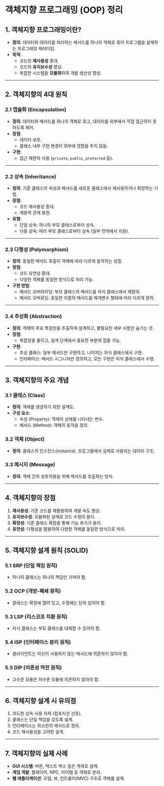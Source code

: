 # 객체지향 프로그래밍 (OOP) 정리

## 1. 객체지향 프로그래밍이란?

- **정의**: 데이터와 데이터를 처리하는 메서드를 하나의 객체로 묶어 프로그램을 설계하는 프로그래밍 패러다임.
- **목적**:
  - 코드의 **재사용성** 증대.
  - 코드의 **유지보수성** 향상.
  - 복잡한 시스템을 **모듈화**하여 개발 생산성 향상.

---

## 2. 객체지향의 4대 원칙

### 2.1 캡슐화 (Encapsulation)

- **정의**: 데이터와 메서드를 하나의 객체로 묶고, 데이터를 외부에서 직접 접근하지 못하도록 제어.
- **장점**:
  - 데이터 보호.
  - 클래스 내부 구현 변경이 외부에 영향을 주지 않음.
- **구현**:
  - 접근 제한자 사용 (`private`, `public`, `protected` 등).

---

### 2.2 상속 (Inheritance)

- **정의**: 기존 클래스의 속성과 메서드를 새로운 클래스에서 재사용하거나 확장하는 기법.
- **장점**:
  - 코드 재사용성 증대.
  - 계층적 관계 표현.
- **유형**:
  - 단일 상속: 하나의 부모 클래스로부터 상속.
  - 다중 상속: 여러 부모 클래스로부터 상속 (일부 언어에서 지원).

---

### 2.3 다형성 (Polymorphism)

- **정의**: 동일한 메서드 호출이 객체에 따라 다르게 동작하는 성질.
- **장점**:
  - 코드 유연성 증대.
  - 다양한 객체를 동일한 방식으로 처리 가능.
- **구현 방법**:
  - 메서드 오버라이딩: 부모 클래스의 메서드를 자식 클래스에서 재정의.
  - 메서드 오버로딩: 동일한 이름의 메서드를 매개변수 형태에 따라 다르게 정의.

---

### 2.4 추상화 (Abstraction)

- **정의**: 객체의 주요 특징만을 추출하여 설계하고, 불필요한 세부 사항은 숨기는 것.
- **장점**:
  - 복잡성을 줄이고, 설계 단계에서 중요한 부분에 집중 가능.
- **구현**:
  - 추상 클래스: 일부 메서드만 구현하고, 나머지는 자식 클래스에서 구현.
  - 인터페이스: 메서드 시그니처만 정의하고, 모든 구현은 자식 클래스에서 수행.

---

## 3. 객체지향의 주요 개념

### 3.1 클래스 (Class)

- **정의**: 객체를 생성하기 위한 설계도.
- **구성 요소**:
  - 속성 (Property): 객체의 상태를 나타내는 변수.
  - 메서드 (Method): 객체의 동작을 정의.

### 3.2 객체 (Object)

- **정의**: 클래스의 인스턴스(instance). 프로그램에서 실제로 사용되는 데이터 구조.

### 3.3 메시지 (Message)

- **정의**: 객체 간의 상호작용을 위해 메서드를 호출하는 방식.

---

## 4. 객체지향의 장점

1. **재사용성**: 기존 코드를 재활용하여 개발 속도 향상.
2. **유지보수성**: 모듈화된 설계로 코드 수정이 용이.
3. **확장성**: 기존 클래스 확장을 통해 기능 추가가 용이.
4. **유연성**: 다형성을 활용하여 다양한 객체를 동일한 방식으로 처리.

---

## 5. 객체지향 설계 원칙 (SOLID)

### 5.1 SRP (단일 책임 원칙)

- 하나의 클래스는 하나의 책임만 가져야 함.

### 5.2 OCP (개방-폐쇄 원칙)

- 클래스는 확장에 열려 있고, 수정에는 닫혀 있어야 함.

### 5.3 LSP (리스코프 치환 원칙)

- 자식 클래스는 부모 클래스를 대체할 수 있어야 함.

### 5.4 ISP (인터페이스 분리 원칙)

- 클라이언트는 자신이 사용하지 않는 메서드에 의존하지 않아야 함.

### 5.5 DIP (의존성 역전 원칙)

- 고수준 모듈은 저수준 모듈에 의존하지 않아야 함.

---

## 6. 객체지향 설계 시 유의점

1. 과도한 상속 사용 자제 (컴포지션 선호).
2. 클래스는 단일 책임을 갖도록 설계.
3. 인터페이스는 최소한의 메서드로 정의.
4. 코드 재사용성을 고려한 설계.

---

## 7. 객체지향의 실제 사례

- **GUI 시스템**: 버튼, 텍스트 박스 등은 객체로 설계.
- **게임 개발**: 플레이어, NPC, 아이템 등 객체로 분리.
- **웹 애플리케이션**: 모델, 뷰, 컨트롤러(MVC) 구조로 객체를 설계.
